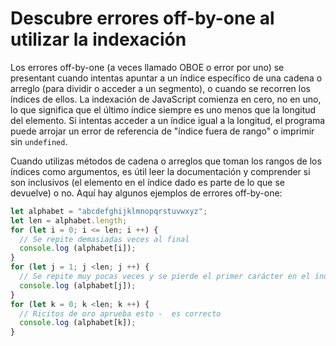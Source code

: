 # Descubre errores off-by-one al utilizar la indexación

Los errores off-by-one (a veces llamado OBOE o error por uno) se presentant cuando intentas apuntar a un índice específico de una cadena o arreglo (para dividir o acceder a un segmento), o cuando se recorren los índices de ellos. La indexación de JavaScript comienza en cero, no en uno, lo que significa que el último índice siempre es uno menos que la longitud del elemento. Si intentas acceder a un índice igual a la longitud, el programa puede arrojar un error de referencia de "índice fuera de rango" o imprimir sin `undefined`.

Cuando utilizas métodos de cadena o arreglos que toman los rangos de los índices como argumentos, es útil leer la documentación y comprender si son inclusivos (el elemento en el índice dado es parte de lo que se devuelve) o no. Aquí hay algunos ejemplos de errores off-by-one:

``` Javascript
let alphabet = "abcdefghijklmnopqrstuvwxyz";
let len ​​= alphabet.length;
for (let i = 0; i <= len; i ++) {
  // Se repite demasiadas veces al final
  console.log (alphabet[i]);
}
for (let j = 1; j <len; j ++) {
  // Se repite muy pocas veces y se pierde el primer carácter en el índice 0
  console.log (alphabet[j]);
}
for (let k = 0; k <len; k ++) {
  // Ricitos de oro aprueba esto -  es correcto
  console.log (alphabet[k]);
}